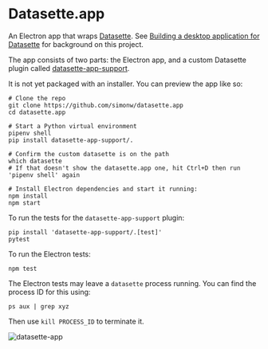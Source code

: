 # Datasette.app

An Electron app that wraps [Datasette](https://datasette.io/). See [Building a desktop application for Datasette](https://simonwillison.net/2021/Aug/30/datasette-app/) for background on this project.

The app consists of two parts: the Electron app, and a custom Datasette plugin called [datasette-app-support](https://github.com/simonw/datasette.app/tree/main/datasette-app-support).

It is not yet packaged with an installer. You can preview the app like so:

    # Clone the repo
    git clone https://github.com/simonw/datasette.app
    cd datasette.app
    
    # Start a Python virtual environment
    pipenv shell
    pip install datasette-app-support/.
    
    # Confirm the custom datasette is on the path
    which datasette
    # If that doesn't show the datasette.app one, hit Ctrl+D then run 'pipenv shell' again
    
    # Install Electron dependencies and start it running:
    npm install
    npm start

To run the tests for the `datasette-app-support` plugin:
    
    pip install 'datasette-app-support/.[test]'
    pytest

To run the Electron tests:

    npm test

The Electron tests may leave a `datasette` process running. You can find the process ID for this using:

    ps aux | grep xyz

Then use `kill PROCESS_ID` to terminate it.

![datasette-app](https://user-images.githubusercontent.com/9599/131289203-18186b26-49a4-46e9-8925-b9e4745f3252.png)
